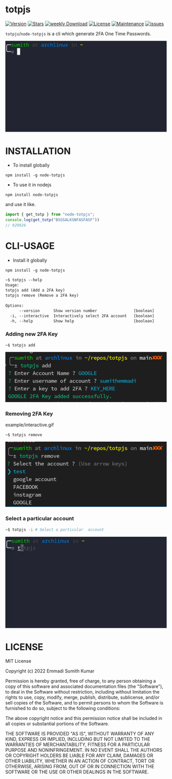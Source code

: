 # totpjs

[![Version](https://img.shields.io/npm/v/node-totpjs.svg)](https://www.npmjs.com/package/node-totpjs) 
[![Stars](https://img.shields.io/github/stars/sumithemmadi/totpjs)](https://github.com/sumithemmadi/totpjs/stargazers) 
[![weekly Download](https://img.shields.io/npm/dt/node-totpjs.svg)](https://github.com/sumithemmadi/totpjs) 
[![License](https://img.shields.io/npm/l/node-totpjs.svg)](https://github.com/sumithemmadi/totpjs/blob/main/LICENSE)
[![Maintenance](https://img.shields.io/npms-io/maintenance-score/node-totpjs)](https://github.com/sumithemmadi/totpjs) 
[![issues](https://img.shields.io/github/issues/sumithemmadi/totpjs)](https://github.com/sumithemmadi/totpjs/issues)

`totpjs`/`node-totpjs` is a cli which generate 2FA One Time Passwords.

![VIDEO](https://raw.githubusercontent.com/sumithemmadi/totpjs/main/example/example.gif)

# INSTALLATION

- To install globally
```
npm install -g node-totpjs
```

- To use it in nodejs
```
npm install node-totpjs
```
and use it like.
```js
import { get_totp } from "node-totpjs";
console.log(get_totp("BSGSALKSNFASFASF"))
// 929926
```

# CLI-USAGE
- Install it globally
```
npm install -g node-totpjs
```

```
~$ totpjs --help
Usage:
totpjs add (Add a 2FA key)
totpjs remove (Remove a 2FA key)

Options:
      --version      Show version number                [boolean]
  -i, --interactive  Interactively select 2FA account   [boolean]
  -h, --help         Show help                          [boolean]
```

### Adding new 2FA Key

```
~$ totpjs add
```
![IMAGE](https://raw.githubusercontent.com/sumithemmadi/totpjs/main/example/add.png)

### Removing 2FA Key
example/interactive.gif
```
~$ totpjs remove
```
![IMAGE](https://raw.githubusercontent.com/sumithemmadi/totpjs/main/example/remove.png)


### Select a particular  account
```bash
~$ totpjs -i # Select a particular  account
```
![IMAGE](https://raw.githubusercontent.com/sumithemmadi/totpjs/main/example/interactive.gif)

# LICENSE

MIT License

Copyright (c) 2022 Emmadi Sumith Kumar

Permission is hereby granted, free of charge, to any person obtaining a copy
of this software and associated documentation files (the "Software"), to deal
in the Software without restriction, including without limitation the rights
to use, copy, modify, merge, publish, distribute, sublicense, and/or sell
copies of the Software, and to permit persons to whom the Software is
furnished to do so, subject to the following conditions:

The above copyright notice and this permission notice shall be included in all
copies or substantial portions of the Software.

THE SOFTWARE IS PROVIDED "AS IS", WITHOUT WARRANTY OF ANY KIND, EXPRESS OR
IMPLIED, INCLUDING BUT NOT LIMITED TO THE WARRANTIES OF MERCHANTABILITY,
FITNESS FOR A PARTICULAR PURPOSE AND NONINFRINGEMENT. IN NO EVENT SHALL THE
AUTHORS OR COPYRIGHT HOLDERS BE LIABLE FOR ANY CLAIM, DAMAGES OR OTHER
LIABILITY, WHETHER IN AN ACTION OF CONTRACT, TORT OR OTHERWISE, ARISING FROM,
OUT OF OR IN CONNECTION WITH THE SOFTWARE OR THE USE OR OTHER DEALINGS IN THE
SOFTWARE.
